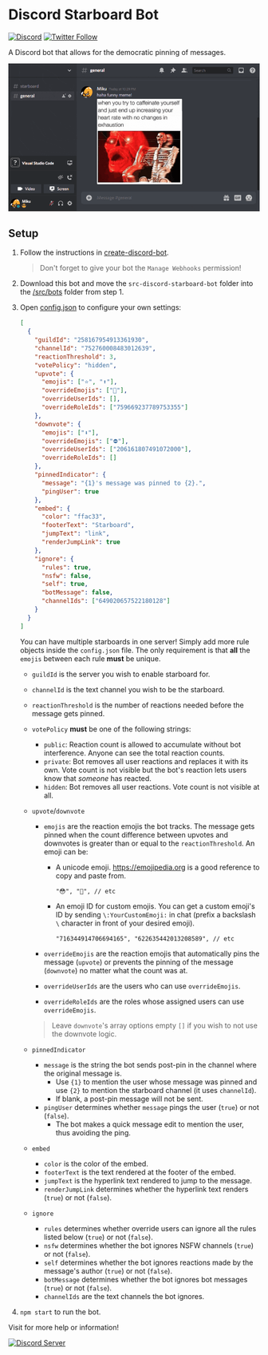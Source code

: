 # Discord Starboard Bot

[![Discord](https://discord.com/api/guilds/258167954913361930/embed.png)](https://discord.gg/WjEFnzC) [![Twitter Follow](https://img.shields.io/twitter/follow/peterthehan.svg?style=social)](https://twitter.com/peterthehan)

A Discord bot that allows for the democratic pinning of messages.

<div align="center">
  <img
    src="https://raw.githubusercontent.com/peterthehan/discord-starboard-bot/master/assets/demo.gif"
    alt="demo"
  />
</div>

## Setup

1. Follow the instructions in [create-discord-bot](https://github.com/peterthehan/create-discord-bot).

   > Don't forget to give your bot the `Manage Webhooks` permission!

2. Download this bot and move the `src-discord-starboard-bot` folder into the [/src/bots](https://github.com/peterthehan/create-discord-bot/tree/master/src/bots) folder from step 1.

3. Open [config.json](./src-discord-starboard-bot/config.json) to configure your own settings:

   ```json
   [
     {
       "guildId": "258167954913361930",
       "channelId": "752760008483012639",
       "reactionThreshold": 3,
       "votePolicy": "hidden",
       "upvote": {
         "emojis": ["⭐", "⬆️"],
         "overrideEmojis": ["🌟"],
         "overrideUserIds": [],
         "overrideRoleIds": ["759669237789753355"]
       },
       "downvote": {
         "emojis": ["⬇️"],
         "overrideEmojis": ["⛔"],
         "overrideUserIds": ["206161807491072000"],
         "overrideRoleIds": []
       },
       "pinnedIndicator": {
         "message": "{1}'s message was pinned to {2}.",
         "pingUser": true
       },
       "embed": {
         "color": "ffac33",
         "footerText": "Starboard",
         "jumpText": "link",
         "renderJumpLink": true
       },
       "ignore": {
         "rules": true,
         "nsfw": false,
         "self": true,
         "botMessage": false,
         "channelIds": ["649020657522180128"]
       }
     }
   ]
   ```

   You can have multiple starboards in one server! Simply add more rule objects inside the `config.json` file. The only requirement is that **all** the `emojis` between each rule **must** be unique.

   - `guildId` is the server you wish to enable starboard for.
   - `channelId` is the text channel you wish to be the starboard.
   - `reactionThreshold` is the number of reactions needed before the message gets pinned.
   - `votePolicy` **must** be one of the following strings:

     - `public`: Reaction count is allowed to accumulate without bot interference. Anyone can see the total reaction counts.
     - `private`: Bot removes all user reactions and replaces it with its own. Vote count is not visible but the bot's reaction lets users know that _someone_ has reacted.
     - `hidden`: Bot removes all user reactions. Vote count is not visible at all.

   - `upvote`/`downvote`

     - `emojis` are the reaction emojis the bot tracks. The message gets pinned when the count difference between upvotes and downvotes is greater than or equal to the `reactionThreshold`. An emoji can be:

       - A unicode emoji. https://emojipedia.org is a good reference to copy and paste from.

         ```
         "😳", "🥺", // etc
         ```

       - An emoji ID for custom emojis. You can get a custom emoji's ID by sending `\:YourCustomEmoji:` in chat (prefix a backslash `\` character in front of your desired emoji).

         ```
         "716344914706694165", "622635442013208589", // etc
         ```

     - `overrideEmojis` are the reaction emojis that automatically pins the message (`upvote`) or prevents the pinning of the message (`downvote`) no matter what the count was at.
     - `overrideUserIds` are the users who can use `overrideEmojis`.
     - `overrideRoleIds` are the roles whose assigned users can use `overrideEmojis`.

     > Leave `downvote`'s array options empty `[]` if you wish to not use the downvote logic.

   - `pinnedIndicator`

     - `message` is the string the bot sends post-pin in the channel where the original message is.
       - Use `{1}` to mention the user whose message was pinned and use `{2}` to mention the starboard channel (it uses `channelId`).
       - If blank, a post-pin message will not be sent.
     - `pingUser` determines whether `message` pings the user (`true`) or not (`false`).
       - The bot makes a quick message edit to mention the user, thus avoiding the ping.

   - `embed`

     - `color` is the color of the embed.
     - `footerText` is the text rendered at the footer of the embed.
     - `jumpText` is the hyperlink text rendered to jump to the message.
     - `renderJumpLink` determines whether the hyperlink text renders (`true`) or not (`false`).

   - `ignore`

     - `rules` determines whether override users can ignore all the rules listed below (`true`) or not (`false`).
     - `nsfw` determines whether the bot ignores NSFW channels (`true`) or not (`false`).
     - `self` determines whether the bot ignores reactions made by the message's author (`true`) or not (`false`).
     - `botMessage` determines whether the bot ignores bot messages (`true`) or not (`false`).
     - `channelIds` are the text channels the bot ignores.

4. `npm start` to run the bot.

Visit for more help or information!

<a href="https://discord.gg/WjEFnzC">
  <img src="https://discord.com/api/guilds/258167954913361930/embed.png?style=banner2" title="Discord Server"/>
</a>

